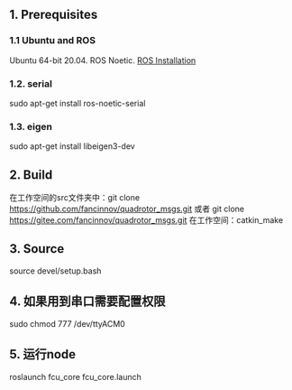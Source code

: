 ## 1. Prerequisites
### 1.1 **Ubuntu** and **ROS**
Ubuntu 64-bit 20.04.
ROS Noetic. [ROS Installation](http://wiki.ros.org/ROS/Installation)

### 1.2. **serial**
sudo apt-get install ros-noetic-serial

### 1.3. **eigen**
sudo apt-get install libeigen3-dev

## 2. Build
在工作空间的src文件夹中：git clone https://github.com/fancinnov/quadrotor_msgs.git 
                或者  git clone https://gitee.com/fancinnov/quadrotor_msgs.git
在工作空间：catkin_make

## 3. Source
source devel/setup.bash

## 4. 如果用到串口需要配置权限
sudo chmod 777 /dev/ttyACM0

## 5. 运行node
roslaunch fcu_core fcu_core.launch
